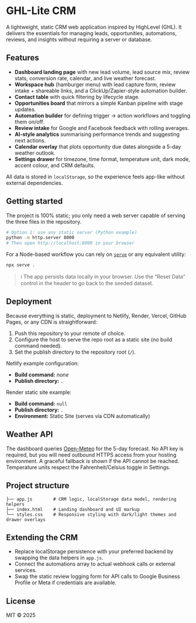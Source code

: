 # GHL-Lite CRM

A lightweight, static CRM web application inspired by HighLevel (GHL). It delivers the essentials for managing leads, opportunities, automations, reviews, and insights without requiring a server or database.

## Features

- **Dashboard landing page** with new lead volume, lead source mix, review stats, conversion rate, calendar, and live weather forecast.
- **Workspace hub** (hamburger menu) with lead capture form, review intake + shareable links, and a ClickUp/Zapier-style automation builder.
- **Contact table** with quick filtering by lifecycle stage.
- **Opportunities board** that mirrors a simple Kanban pipeline with stage updates.
- **Automation builder** for defining trigger → action workflows and toggling them on/off.
- **Review intake** for Google and Facebook feedback with rolling averages.
- **AI-style analytics** summarising performance trends and suggesting next actions.
- **Calendar overlay** that plots opportunity due dates alongside a 5-day weather outlook.
- **Settings drawer** for timezone, time format, temperature unit, dark mode, accent colour, and CRM defaults.

All data is stored in `localStorage`, so the experience feels app-like without external dependencies.

## Getting started

The project is 100% static; you only need a web server capable of serving the three files in the repository.

```bash
# Option 1: use any static server (Python example)
python -m http.server 8000
# Then open http://localhost:8000 in your browser
```

For a Node-based workflow you can rely on [`serve`](https://www.npmjs.com/package/serve) or any equivalent utility:

```bash
npx serve .
```

> ℹ️ The app persists data locally in your browser. Use the “Reset  Data” control in the header to go back to the seeded dataset.

## Deployment

Because everything is static, deployment to Netlify, Render, Vercel, GitHub Pages, or any CDN is straightforward:

1. Push this repository to your remote of choice.
2. Configure the host to serve the repo root as a static site (no build command needed).
3. Set the publish directory to the repository root (`/`).

Netlify example configuration:

- **Build command:** _none_
- **Publish directory:** `.`

Render static site example:

- **Build command:** `null`
- **Publish directory:** `.`
- **Environment:** Static Site (serves via CDN automatically)

## Weather API

The dashboard queries [Open-Meteo](https://open-meteo.com/) for the 5-day forecast. No API key is required, but you will need outbound HTTPS access from your hosting environment. A graceful fallback is shown if the API cannot be reached. Temperature units respect the Fahrenheit/Celsius toggle in Settings.

## Project structure

```
├── app.js        # CRM logic, localStorage data model, rendering helpers
├── index.html    # Landing dashboard and UI markup
└── styles.css    # Responsive styling with dark/light themes and drawer overlays
```

## Extending the CRM

- Replace localStorage persistence with your preferred backend by swapping the data helpers in `app.js`.
- Connect the automations array to actual webhook calls or external services.
- Swap the static review logging form for API calls to Google Business Profile or Meta if credentials are available.

## License

MIT © 2025

